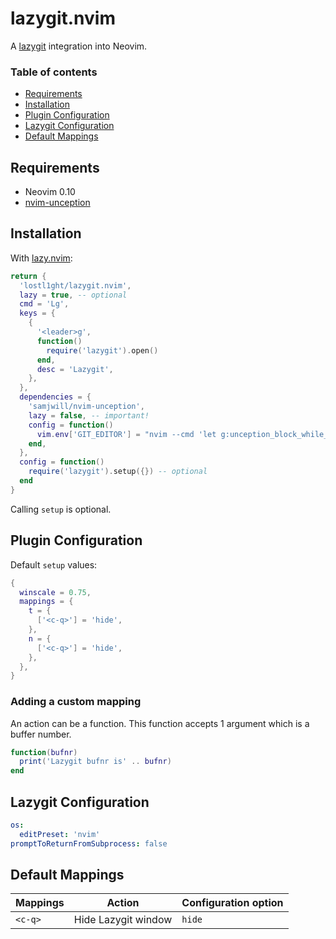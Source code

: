 # lazygit.nvim

A [lazygit](https://github.com/jesseduffield/lazygit) integration into Neovim.

### Table of contents

- [Requirements](#requirements)
- [Installation](#installation)
- [Plugin Configuration](#plugin-configuration)
- [Lazygit Configuration](#lazygit-configuration)
- [Default Mappings](#default-mappings)

## Requirements

- Neovim 0.10
- [nvim-unception](https://github.com/samjwill/nvim-unception)

## Installation

With [lazy.nvim](https://github.com/folke/lazy.nvim):

```lua
return {
  'lostl1ght/lazygit.nvim',
  lazy = true, -- optional
  cmd = 'Lg',
  keys = {
    {
      '<leader>g',
      function()
        require('lazygit').open()
      end,
      desc = 'Lazygit',
    },
  },
  dependencies = {
    'samjwill/nvim-unception',
    lazy = false, -- important!
    config = function()
      vim.env['GIT_EDITOR'] = "nvim --cmd 'let g:unception_block_while_host_edits=1'"
    end,
  },
  config = function()
    require('lazygit').setup({}) -- optional
  end
}
```

Calling `setup` is optional.

## Plugin Configuration

Default `setup` values:

```lua
{
  winscale = 0.75,
  mappings = {
    t = {
      ['<c-q>'] = 'hide',
    },
    n = {
      ['<c-q>'] = 'hide',
    },
  },
}
```

### Adding a custom mapping

An action can be a function. This function accepts 1 argument which is a buffer number.

```lua
function(bufnr)
  print('Lazygit bufnr is' .. bufnr)
end
```

## Lazygit Configuration

```yaml
os:
  editPreset: 'nvim'
promptToReturnFromSubprocess: false
```

## Default Mappings

| Mappings | Action              | Configuration option |
|----------|---------------------|----------------------|
| `<c-q>`  | Hide Lazygit window | `hide`               |
